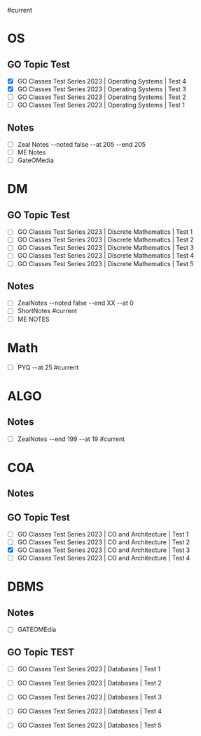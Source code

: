 #current 

# OS
## GO Topic Test
- [x] GO Classes Test Series 2023 | Operating Systems | Test 4 
- [x] GO Classes Test Series 2023 | Operating Systems | Test 3
- [ ] GO Classes Test Series 2023 | Operating Systems | Test 2
- [ ] GO Classes Test Series 2023 | Operating Systems | Test 1

## Notes
- [ ] Zeal Notes --noted false --at 205 --end 205
- [ ] ME Notes
- [ ] GateOMedia

# DM
## GO Topic Test
- [ ] GO Classes Test Series 2023 | Discrete Mathematics | Test 1
- [ ] GO Classes Test Series 2023 | Discrete Mathematics | Test 2
- [ ] GO Classes Test Series 2023 | Discrete Mathematics | Test 3
- [ ] GO Classes Test Series 2023 | Discrete Mathematics | Test 4
- [ ] GO Classes Test Series 2023 | Discrete Mathematics | Test 5
      
## Notes
- [ ] ZealNotes --noted false --end XX --at 0
- [ ] ShortNotes #current
- [ ] ME NOTES

# Math

- [ ] PYQ --at 25 #current 


# ALGO

## Notes
- [ ] ZealNotes --end 199 --at 19 #current 

# COA
## Notes

## GO Topic Test
- [ ] GO Classes Test Series 2023 | CO and Architecture | Test 1
- [ ] GO Classes Test Series 2023 | CO and Architecture | Test 2
- [x] GO Classes Test Series 2023 | CO and Architecture | Test 3
- [ ] GO Classes Test Series 2023 | CO and Architecture | Test 4

# DBMS
## Notes
- [ ] GATEOMEdia

## GO Topic TEST
- [ ] GO Classes Test Series 2023 | Databases | Test 1
- [ ] GO Classes Test Series 2023 | Databases | Test 2
- [ ] GO Classes Test Series 2023 | Databases | Test 3
- [ ] GO Classes Test Series 2023 | Databases | Test 4
- [ ] GO Classes Test Series 2023 | Databases | Test 5

